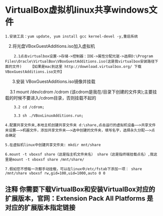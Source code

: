 # VirtualBox虚拟机linux共享windows文件

    1.安装工具：yum update, yum install gcc kernel-devel -y,重启系统
  
    2.将光盘VBoxGuestAdditions.iso加入虚拟机

        2.1点击virtualbox设置->存储->控制器：IDE->属性分配光驱->选择D:\Program Files\Oracle\VirtualBox\VBoxGuestAdditions.iso(这是我virtualbox安装路径下面的文件)    【如果是mac到这里 http://download.virtualbox.org/ 下载VBoxGuestAdditions.iso文件】
        
      
    3.安装 VBoxGuestAdditions.iso镜像并挂载
    
        3.1 mount /dev/cdrom /cdrom (该cdrom是我在/目录下创建的文件夹);主要挂载的时候不要进入/cdrom目录，否则挂载不起的 
        
        3.2 cd /cdrom; 
        
        3.3 sh ./VBoxLinuxAdditions.run;
    
    4.配置共享文件夹,本地主机创建共享文件夹 d:\share,点击运行的虚拟机设备——>共享文件夹设置——>机器文件，添加共享文件夹——>选中创建的文件夹，填写名字，选择永久分配——>点击确定
  
    5.在虚拟机linux中创建共享文件夹: mkdir mnt/share

    6.mount -t vboxsf share（这是指主机文件夹名） share（这是指终端挂载点名）,我这里是mount -t vboxsf share /mnt/share/
    
    7.假如您不想每一次都手动挂载，可以在linux中/etc/fstab下添加一项： share /mnt/share vboxsf rw,gid=100,uid=1000,auto 0 0

## 注释 你需要下载VirtualBox和安装VirtualBox对应的扩展版本，官网：Extension Pack  All Platforms 是对应的扩展版本指定链接
